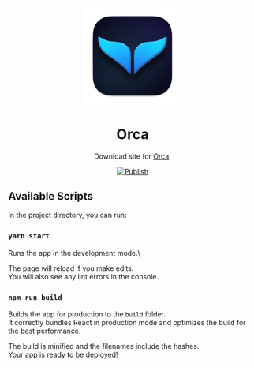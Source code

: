 <div align="center">

  <img src="public/logo512.png" alt="logo" width="200" height="auto" />
  <h1>Orca</h1>
  
  <p>
   Download site for <a href="https://github.com/zachhannum/orca">Orca</a>.
  </p>
  
  [![Publish](https://github.com/zachhannum/get-orca/actions/workflows/publish.yml/badge.svg)](https://github.com/midnightprioriem/get-orca/actions/workflows/publish.yml)

</div>

## Available Scripts

In the project directory, you can run:

### `yarn start`

Runs the app in the development mode.\

The page will reload if you make edits.\
You will also see any lint errors in the console.

### `npm run build`

Builds the app for production to the `build` folder.\
It correctly bundles React in production mode and optimizes the build for the best performance.

The build is minified and the filenames include the hashes.\
Your app is ready to be deployed!